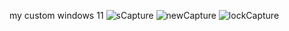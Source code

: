 my custom windows 11
![sCapture](https://github.com/user-attachments/assets/8a0ddf12-ea7a-45fd-92a2-0705b1f794ca)
![newCapture](https://github.com/user-attachments/assets/3f7ad988-82b9-432e-83a0-f00b2a4711ee)
![lockCapture](https://github.com/user-attachments/assets/b2b58d1a-1a4a-4e50-967d-dd02f70887b9)

